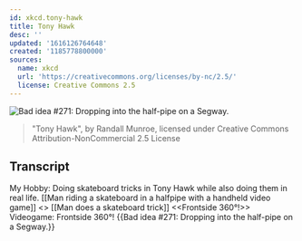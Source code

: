 ```yaml
---
id: xkcd.tony-hawk
title: Tony Hawk
desc: ''
updated: '1616126764648'
created: '1185778800000'
sources:
  name: xkcd
  url: 'https://creativecommons.org/licenses/by-nc/2.5/'
  license: Creative Commons 2.5
---
```

![Bad idea #271: Dropping into the half-pipe on a Segway.](https://imgs.xkcd.com/comics/tony_hawk.png)
> "Tony Hawk", by Randall Munroe, licensed under Creative Commons Attribution-NonCommercial 2.5 License

## Transcript
My Hobby:
Doing skateboard tricks in Tony Hawk while also doing them in real life.
[[Man riding a skateboard in a halfpipe with a handheld video game]]
<<beep click beep>>
[[Man does a skateboard trick]]
<<Frontside 360°!>>
Videogame: Frontside 360°!
{{Bad idea #271: Dropping into the half-pipe on a Segway.}}
